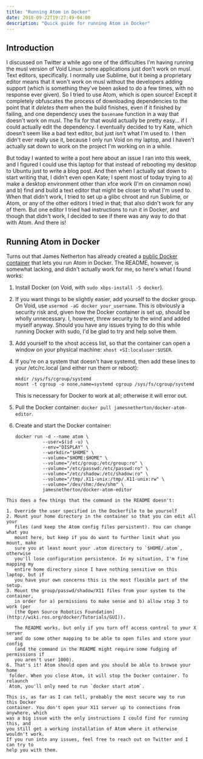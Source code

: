 ```yaml
---
title: "Running Atom in Docker"
date: 2018-09-22T19:27:49-04:00
description: "Quick guide for running Atom in Docker"
---
```


## Introduction

I discussed on Twitter a while ago one of the difficulties I'm having running
the musl version of Void Linux: some applications just don't work on musl. Text
editors, specifically. I normally use Sublime, but it being a proprietary editor
means that it won't work on musl without the developers adding support (which is
something they've been asked to do a few times, with no response ever given).
So I tried to use Atom, which is open source! Except it completely obfuscates
the process of downloading dependencies to the point that it *deletes them* when
the build finishes, even if it finished by failing, and one dependency uses the
`basename` function in a way that doesn't work on musl. The fix for that would
actually be pretty easy... if I could actually edit the dependency. I eventually
decided to try Kate, which doesn't seem like a bad text editor, but just isn't
what I'm used to. I then didn't ever really use it, because I only run Void on
my laptop, and I haven't actually sat down to work on the project I'm working on
in a while.

But today I wanted to write a post here about an issue I ran into this week, and
I figured I could use this laptop for that instead of rebooting my desktop to
Ubuntu just to write a blog post. And then when I actually sat down to start
writing that, I didn't even open Kate; I spent most of today trying to a) make
a desktop environment other than xfce work (I'm on cinnamon now) and b) find and
build a text editor that might be closer to what I'm used to. When that didn't
work, I tried to set up a glibc chroot and run Sublime, or Atom, or any of the
other editors I tried in that; that also didn't work for any of them. But one
editor I tried had instructions to run it in Docker, and though that didn't
work, I decided to see if there was any way to do that with Atom. And there is!

## Running Atom in Docker

Turns out that James Netherton has already created a [public Docker container](https://hub.docker.com/r/jamesnetherton/docker-atom-editor/)
that lets you run Atom in Docker. The README, however, is somewhat lacking, and
didn't actually work for me, so here's what I found works:

1. Install Docker (on Void, with `sudo xbps-install -S docker`).
2. If you want things to be slightly easier, add yourself to the docker group.
   On Void, use `usermod -aG docker your_username`. This is obviously a security
   risk and, given how the Docker container is set up, should be wholly
   unnecessary. I, however, threw security to the wind and added myself anyway.
   Should you have any issues trying to do this while running Docker with sudo,
   I'd be glad to try and help solve them.
3. Add yourself to the xhost access list, so that the container can open a
   window on your physical machine: `xhost +SI:localuser:$USER`.
4. If you're on a system that doesn't have systemd, then add these lines to your
   /etc/rc.local (and either run them or reboot):

      ```
      mkdir /sys/fs/cgroup/systemd
      mount -t cgroup -o none,name=systemd cgroup /sys/fs/cgroup/systemd
      ```

      This is necessary for Docker to work at all; otherwise it will error out.
4. Pull the Docker container: `docker pull jamesnetherton/docker-atom-editor`.
5. Create and start the Docker container:
   ```
   docker run -d --name atom \
             --user=$(id -u) \
             --env="DISPLAY" \
             --workdir="$HOME" \
             --volume="$HOME:$HOME" \
             --volume="/etc/group:/etc/group:ro" \
             --volume="/etc/passwd:/etc/passwd:ro" \
             --volume="/etc/shadow:/etc/shadow:ro" \
             --volume="/tmp/.X11-unix:/tmp/.X11-unix:rw" \
             --volume="/dev/shm:/dev/shm" \
             jamesnetherton/docker-atom-editor
  ```
  This does a few things that the command in the README doesn't:

  1. Override the user specified in the Dockerfile to be yourself
  2. Mount your home directory in the container so that you can edit all your
     files (and keep the Atom config files persistent). You can change what you
     mount here, but keep if you do want to further limit what you mount, make
     sure you at least mount your .atom directory to `$HOME/.atom`, otherwise
     you'll lose configuration persistence. In my situation, I'm fine mapping my
     entire home directory since I have nothing sensitive on this laptop, but if
     you have your own concerns this is the most flexible part of the setup.
  3. Mount the group/passwd/shadow/X11 files from your system to the container,
     in order for a) permissions to make sense and b) allow step 3 to work (per
     [the Open Source Robotics Foundation](http://wiki.ros.org/docker/Tutorials/GUI)).

     The README works, but only if you turn off access control to your X server
     and do some other mapping to be able to open files and store your config
     (and the command in the README might require some fudging of permissions if
     you aren't user 1000).
6. That's it! Atom should open and you should be able to browse your home
   folder. When you close Atom, it will stop the Docker container. To relaunch
   Atom, you'll only need to run `docker start atom`.

This is, as far as I can tell, probably the most secure way to run this Docker
container. You don't open your X11 server up to connections from anywhere, which
was a big issue with the only instructions I could find for running this, and
you still get a working installation of Atom where it otherwise wouldn't work.
If you run into any issues, feel free to reach out on Twitter and I can try to
help you with them.
